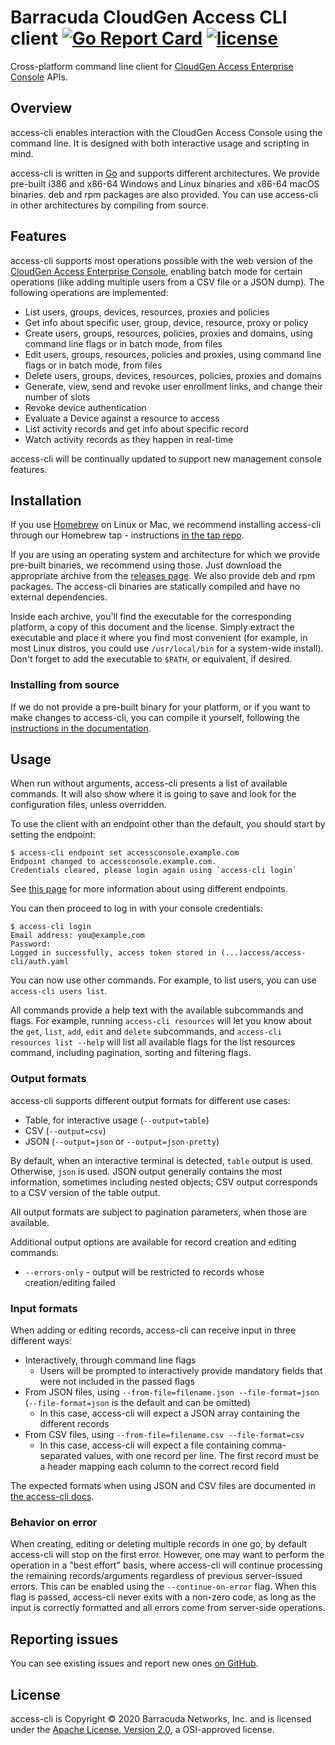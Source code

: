 Barracuda CloudGen Access CLI client [![Go Report Card](https://goreportcard.com/badge/github.com/fyde/access-cli)](https://goreportcard.com/report/github.com/fyde/access-cli) [![license](https://img.shields.io/github/license/fyde/access-cli.svg)](https://github.com/fyde/access-cli/blob/master/LICENSE)
===============

Cross-platform command line client for [CloudGen Access Enterprise Console](https://campus.barracuda.com/product/cloudgenaccess/doc/93201513/cloudgen-access-enterprise-console/) APIs.

## Overview

access-cli enables interaction with the CloudGen Access Console using the command line.
It is designed with both interactive usage and scripting in mind.

access-cli is written in [Go](https://golang.org) and supports different architectures.
We provide pre-built i386 and x86-64 Windows and Linux binaries and x86-64 macOS binaries.
deb and rpm packages are also provided.
You can use access-cli in other architectures by compiling from source.

## Features

access-cli supports most operations possible with the web version of the [CloudGen Access Enterprise Console](https://campus.barracuda.com/product/cloudgenaccess/doc/93201513/cloudgen-access-enterprise-console/), enabling batch mode for certain operations (like adding multiple users from a CSV file or a JSON dump).
The following operations are implemented:

 - List users, groups, devices, resources, proxies and policies
 - Get info about specific user, group, device, resource, proxy or policy
 - Create users, groups, resources, policies, proxies and domains, using command line flags or in batch mode, from files
 - Edit users, groups, resources, policies and proxies, using command line flags or in batch mode, from files
 - Delete users, groups, devices, resources, policies, proxies and domains
 - Generate, view, send and revoke user enrollment links, and change their number of slots
 - Revoke device authentication
 - Evaluate a Device against a resource to access
 - List activity records and get info about specific record
 - Watch activity records as they happen in real-time

access-cli will be continually updated to support new management console features.

## Installation

If you use [Homebrew](https://brew.sh/) on Linux or Mac, we recommend installing access-cli through our Homebrew tap - instructions [in the tap repo](https://github.com/fyde/homebrew-tap).

If you are using an operating system and architecture for which we provide pre-built binaries, we recommend using those.
Just download the appropriate archive from the [releases page](https://github.com/fyde/access-cli/releases).
We also provide deb and rpm packages.
The access-cli binaries are statically compiled and have no external dependencies.

Inside each archive, you'll find the executable for the corresponding platform, a copy of this document and the license. Simply extract the executable and place it where you find most convenient (for example, in most Linux distros, you could use `/usr/local/bin` for a system-wide install).
Don't forget to add the executable to `$PATH`, or equivalent, if desired.

### Installing from source

If we do not provide a pre-built binary for your platform, or if you want to make changes to access-cli, you can compile it yourself, following the [instructions in the documentation](https://campus.barracuda.com/product/cloudgenaccess/doc/93201563/compile-from-source/).

## Usage

When run without arguments, access-cli presents a list of available commands.
It will also show where it is going to save and look for the configuration files, unless overridden.

To use the client with an endpoint other than the default, you should start by setting the endpoint:

```
$ access-cli endpoint set accessconsole.example.com
Endpoint changed to accessconsole.example.com.
Credentials cleared, please login again using `access-cli login`
```

See [this page](https://campus.barracuda.com/product/cloudgenaccess/doc/93201567/set-cloudgen-access-console-endpoint/) for more information about using different endpoints.

You can then proceed to log in with your console credentials:

```
$ access-cli login
Email address: you@example.com
Password:
Logged in successfully, access token stored in (...)access/access-cli/auth.yaml
```

You can now use other commands. For example, to list users, you can use `access-cli users list`.

All commands provide a help text with the available subcommands and flags.
For example, running `access-cli resources` will let you know about the `get`, `list`, `add`, `edit` and `delete` subcommands, and `access-cli resources list --help` will list all available flags for the list resources command, including pagination, sorting and filtering flags.

### Output formats

access-cli supports different output formats for different use cases:

 - Table, for interactive usage (`--output=table`)
 - CSV (`--output=csv`)
 - JSON (`--output=json` or `--output=json-pretty`)

By default, when an interactive terminal is detected, `table` output is used.
Otherwise, `json` is used.
JSON output generally contains the most information, sometimes including nested objects; CSV output corresponds to a CSV version of the table output.

All output formats are subject to pagination parameters, when those are available.

Additional output options are available for record creation and editing commands:
 - `--errors-only` - output will be restricted to records whose creation/editing failed

### Input formats

When adding or editing records, access-cli can receive input in three different ways:

 - Interactively, through command line flags
   - Users will be prompted to interactively provide mandatory fields that were not included in the passed flags
 - From JSON files, using `--from-file=filename.json --file-format=json` (`--file-format=json` is the default and can be omitted)
   - In this case, access-cli will expect a JSON array containing the different records
 - From CSV files, using `--from-file=filename.csv --file-format=csv`
   - In this case, access-cli will expect a file containing comma-separated values, with one record per line. The first record must be a header mapping each column to the correct record field

The expected formats when using JSON and CSV files are documented in [the access-cli docs](https://campus.barracuda.com/product/cloudgenaccess/doc/93201574/batch-mode-operations/).

### Behavior on error

When creating, editing or deleting multiple records in one go, by default access-cli will stop on the first error.
However, one may want to perform the operation in a "best effort" basis, where access-cli will continue processing the remaining records/arguments regardless of previous server-issued errors.
This can be enabled using the `--continue-on-error` flag.
When this flag is passed, access-cli never exits with a non-zero code, as long as the input is correctly formatted and all errors come from server-side operations.

## Reporting issues

You can see existing issues and report new ones [on GitHub](https://github.com/fyde/access-cli/issues).

## License

access-cli is Copyright © 2020 Barracuda Networks, Inc. and is licensed under the [Apache License, Version 2.0](http://www.apache.org/licenses/LICENSE-2.0), a OSI-approved license.